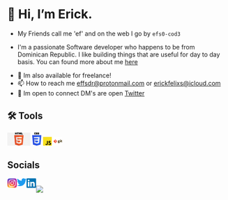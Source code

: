 # 👋 Hi, I’m Erick.
* My Friends call me 'ef' and on the web I go by `efs0-cod3`

* I'm a passionate Software developer who happens to be from Dominican Republic. I like building things that are useful for day to day basis. You can found more about me [here](https://erickfelix.netlify.app/) 

- 💼 Im also available for freelance!
- 📫 How to reach me effsdr@protonmail.com or erickfelixs@icloud.com
- 💬 Im open to connect DM's are open [Twitter](https://twitter.com/efs0_code)

## 🛠 Tools 
<a><img height="30" src="https://github.com/efs0-cod3/efs0-cod3/raw/main/images/html.png"></a>
<a><img height="30" src="https://github.com/efs0-cod3/efs0-cod3/blob/main/images/css3.png"></a>
<a><img height="20" src="https://github.com/efs0-cod3/efs0-cod3/blob/main/images/js.png"></a>
<a><img height="20" src="https://raw.githubusercontent.com/github/explore/80688e429a7d4ef2fca1e82350fe8e3517d3494d/topics/git/git.png"></a>


## Socials
<a href="https://www.instagram.com/efs0cod3/">
  <img align="left" alt="Erick's Instagram" width="22px" src="https://github.com/efs0-cod3/efs0-cod3/blob/main/images/ig.png"/>
</a>

<a href="https://twitter.com/efs0_code">
  <img align="left" alt="Erick 'efs0_cod3' Felix | Twitter" width="22px" src="https://github.com/efs0-cod3/efs0-cod3/blob/main/images/Tw.png"/>
</a>
<a href="https://www.linkedin.com/in/erick-felix-68365a231/">
  <img align="left" alt="Erick Felix's LinkedIN" width="22px" src="https://github.com/efs0-cod3/efs0-cod3/blob/main/images/in.png" />
</a>
<br>
<a><img src="https://www.codewars.com/users/efs0-cod3/badges/small"></a>
